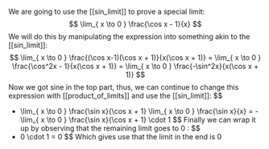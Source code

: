 We are going to use the [[sin_limit]] to prove a special limit:
$$
\lim_{ x \to 0 } \frac{\cos x - 1}{x}
$$
We will do this by manipulating the expression into something akin to the [[sin_limit]]:
$$
\lim_{ x \to 0 } \frac{(\cos x-1)(\cos x + 1)}{x(\cos x + 1)} = \lim_{ x \to 0 } \frac{\cos^2x - 1}{x(\cos x + 1)} = \lim_{ x \to 0 } \frac{-\sin^2x}{x(\cos x + 1)}
$$
Now we got sine in the top part, thus, we can continue to change this expression with [[product_of_limits]] and use the [[sin_limit]]:
$$
- \lim_{ x \to 0 } \frac{\sin x}{\cos x + 1} \lim_{ x \to 0 } \frac{\sin x}{x}
= - \lim_{ x \to 0 } \frac{\sin x}{\cos x + 1} \cdot 1
$$
Finally we can wrap it up by observing that the remaining limit goes to $0$ :
$$
- 0 \cdot 1 = 0
$$
Which gives use that the limit in the end is $0$